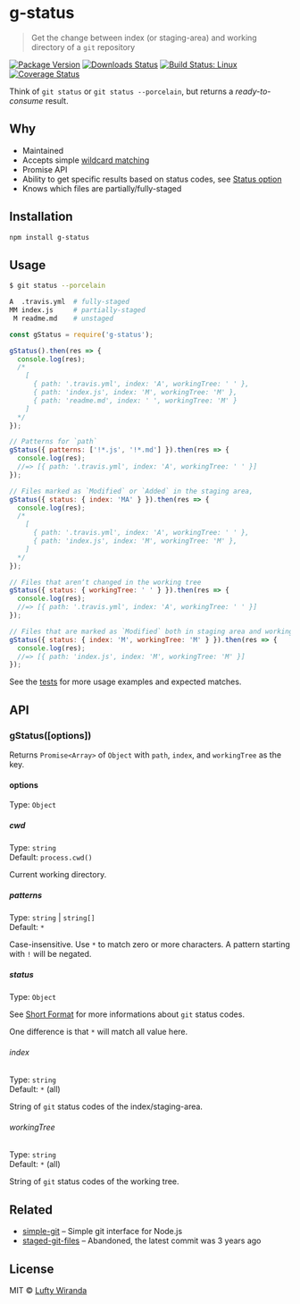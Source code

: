 # g-status

> Get the change between index (or staging-area) and working directory of a `git` repository

[![Package Version](https://img.shields.io/npm/v/g-status.svg?style=flat-square)](https://www.npmjs.com/package/g-status)
[![Downloads Status](https://img.shields.io/npm/dm/g-status.svg?style=flat-square)](https://npm-stat.com/charts.html?package=g-status&from=2016-04-01)
[![Build Status: Linux](https://img.shields.io/travis/luftywiranda13/g-status/master.svg?style=flat-square)](https://travis-ci.org/luftywiranda13/g-status)
[![Coverage Status](https://img.shields.io/codecov/c/github/luftywiranda13/g-status/master.svg?style=flat-square)](https://codecov.io/gh/luftywiranda13/g-status)

Think of `git status` or `git status --porcelain`, but returns a _ready-to-consume_ result.

## Why

* Maintained
* Accepts simple [wildcard matching](https://github.com/sindresorhus/matcher)
* Promise API
* Ability to get specific results based on status codes, see [Status option](#status)
* Knows which files are partially/fully-staged

## Installation

```sh
npm install g-status
```

## Usage

```sh
$ git status --porcelain

A  .travis.yml  # fully-staged
MM index.js     # partially-staged
 M readme.md    # unstaged
```

```js
const gStatus = require('g-status');

gStatus().then(res => {
  console.log(res);
  /*
    [
      { path: '.travis.yml', index: 'A', workingTree: ' ' },
      { path: 'index.js', index: 'M', workingTree: 'M' },
      { path: 'readme.md', index: ' ', workingTree: 'M' }
    ]
  */
});

// Patterns for `path`
gStatus({ patterns: ['!*.js', '!*.md'] }).then(res => {
  console.log(res);
  //=> [{ path: '.travis.yml', index: 'A', workingTree: ' ' }]
});

// Files marked as `Modified` or `Added` in the staging area,
gStatus({ status: { index: 'MA' } }).then(res => {
  console.log(res);
  /*
    [
      { path: '.travis.yml', index: 'A', workingTree: ' ' },
      { path: 'index.js', index: 'M', workingTree: 'M' },
    ]
  */
});

// Files that arenʼt changed in the working tree
gStatus({ status: { workingTree: ' ' } }).then(res => {
  console.log(res);
  //=> [{ path: '.travis.yml', index: 'A', workingTree: ' ' }]
});

// Files that are marked as `Modified` both in staging area and working tree
gStatus({ status: { index: 'M', workingTree: 'M' } }).then(res => {
  console.log(res);
  //=> [{ path: 'index.js', index: 'M', workingTree: 'M' }]
});
```

See the [tests](https://github.com/luftywiranda13/g-status/blob/master/test.js) for more usage examples and expected matches.

## API

### gStatus([options])

Returns `Promise<Array>` of `Object` with `path`, `index`, and `workingTree` as the key.

#### options

Type: `Object`

##### cwd

Type: `string`<br />
Default: `process.cwd()`

Current working directory.

##### patterns

Type: `string` | `string[]`<br />
Default: `*`

Case-insensitive. Use `*` to match zero or more characters. A pattern starting with `!` will be negated.

##### status

Type: `Object`

See [Short Format](https://git-scm.com/docs/git-status#_short_format) for more informations about `git` status codes.

One difference is that `*` will match all value here.

###### index

Type: `string`<br />
Default: `*` (all)

String of `git` status codes of the index/staging-area.

###### workingTree

Type: `string`<br />
Default: `*` (all)

String of `git` status codes of the working tree.

## Related

* [simple-git](https://github.com/steveukx/git-js) – Simple git interface for Node.js
* [staged-git-files](https://github.com/mcwhittemore/staged-git-files) – Abandoned, the latest commit was 3 years ago

## License

MIT &copy; [Lufty Wiranda](https://www.luftywiranda.com)
